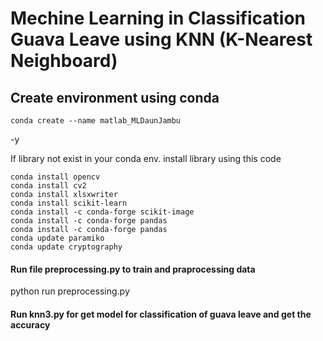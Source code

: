 # Mechine Learning in Classification Guava Leave using KNN (K-Nearest Neighboard)

## Create environment using conda
` conda create --name matlab_MLDaunJambu `
<p>-y

If library not exist in your conda env. install library using this code
``` conda activate matlab_MLDaunJambu
conda install opencv
conda install cv2
conda install xlsxwriter
conda install scikit-learn
conda install -c conda-forge scikit-image
conda install -c conda-forge pandas
conda install -c conda-forge pandas
conda update paramiko
conda update cryptography 
```

<h4>Run file preprocessing.py to train and praprocessing data</h4>
python run preprocessing.py

<h4>Run knn3.py for get model for classification of guava leave and get the accuracy </h4>